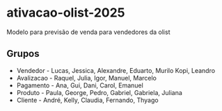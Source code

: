 # ativacao-olist-2025
Modelo para previsão de venda para vendedores da olist

## Grupos

- Vendedor   - Lucas, Jessica, Alexandre, Eduarto, Murilo Kopi, Leandro
- Avalizacao - Raquel, Julia, Igor, Manuel, Marcelo
- Pagamento  - Ana, Gui, Dani, Carol, Emanuel
- Produto    - Paula, George, Pedro, Gabriel, Gabriela, Juliana
- Cliente    - André, Kelly, Claudia, Fernando, Thyago